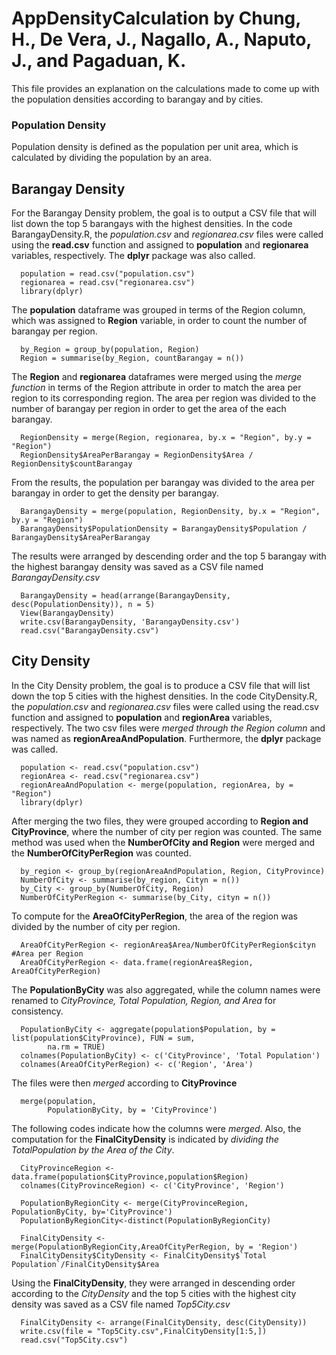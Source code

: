 # AppDensityCalculation by Chung, H., De Vera, J., Nagallo, A., Naputo, J., and Pagaduan, K.
This file provides an explanation on the calculations made to come up with the population densities according to barangay and by cities. 
### Population Density 
Population density is defined as the population per unit area, which is calculated by dividing the population by an area.
## Barangay Density
For the Barangay Density problem, the goal is to output a CSV file that will list down the top 5 barangays with the highest densities.
In the code BarangayDensity.R, the *population.csv* and *regionarea.csv* files were called using the **read.csv** function and assigned to **population** and **regionarea** variables, respectively. The **dplyr** package was also called.

      population = read.csv("population.csv")
      regionarea = read.csv("regionarea.csv")
      library(dplyr)

The **population** dataframe was grouped in terms of the Region column, which was assigned to **Region** variable, in order to count the number of barangay per region.      

      by_Region = group_by(population, Region)
      Region = summarise(by_Region, countBarangay = n())

The **Region** and **regionarea** dataframes were merged using the *merge function* in terms of the Region attribute in order to match the area per region to its corresponding region. The area per region was divided to the number of barangay per region in order to get the area of the each barangay. 

      RegionDensity = merge(Region, regionarea, by.x = "Region", by.y = "Region")
      RegionDensity$AreaPerBarangay = RegionDensity$Area / RegionDensity$countBarangay

From the results, the population per barangay was divided to the area per barangay in order to get the density per barangay.

      BarangayDensity = merge(population, RegionDensity, by.x = "Region", by.y = "Region")
      BarangayDensity$PopulationDensity = BarangayDensity$Population / BarangayDensity$AreaPerBarangay

The results were arranged by descending order and the top 5 barangay with the highest barangay density was saved as a CSV file named *BarangayDensity.csv*

      BarangayDensity = head(arrange(BarangayDensity, desc(PopulationDensity)), n = 5)
      View(BarangayDensity)
      write.csv(BarangayDensity, 'BarangayDensity.csv')
      read.csv("BarangayDensity.csv")


## City Density
In the City Density problem, the goal is to produce a CSV file that will list down the top 5 cities with the highest densities.
In the code CityDensity.R, the *population.csv* and *regionarea.csv* files were called using the read.csv function and assigned to **population** and **regionArea** variables, respectively. The two csv files were *merged through the Region column* and was named as **regionAreaAndPopulation**. Furthermore, the **dplyr** package was called.

      population <- read.csv("population.csv")
      regionArea <- read.csv("regionarea.csv")
      regionAreaAndPopulation <- merge(population, regionArea, by = "Region")
      library(dplyr)

After merging the two files, they were grouped according to **Region and CityProvince**, where the number of city per region was counted. The same method was used when the **NumberOfCity and Region** were merged and the **NumberOfCityPerRegion** was counted.

      by_region <- group_by(regionAreaAndPopulation, Region, CityProvince)
      NumberOfCity <- summarise(by_region, Cityn = n())
      by_City <- group_by(NumberOfCity, Region)
      NumberOfCityPerRegion <- summarise(by_City, cityn = n())

To compute for the **AreaOfCityPerRegion**, the area of the region was divided by the number of city per region. 

      AreaOfCityPerRegion <- regionArea$Area/NumberOfCityPerRegion$cityn #Area per Region  
      AreaOfCityPerRegion <- data.frame(regionArea$Region, AreaOfCityPerRegion)

The **PopulationByCity** was also aggregated, while the column names were renamed to *CityProvince, Total Population, Region, and Area* for consistency. 

      PopulationByCity <- aggregate(population$Population, by = list(population$CityProvince), FUN = sum,  
            na.rm = TRUE)
      colnames(PopulationByCity) <- c('CityProvince', 'Total Population')
      colnames(AreaOfCityPerRegion) <- c('Region', 'Area')

The files were then *merged* according to **CityProvince**

      merge(population,
            PopulationByCity, by = 'CityProvince')

The following codes indicate how the columns were *merged*. Also, the computation for the **FinalCityDensity** is indicated by *dividing the TotalPopulation by the Area of the City*.

      CityProvinceRegion <- data.frame(population$CityProvince,population$Region)
      colnames(CityProvinceRegion) <- c('CityProvince', 'Region')

      PopulationByRegionCity <- merge(CityProvinceRegion, PopulationByCity, by='CityProvince')
      PopulationByRegionCity<-distinct(PopulationByRegionCity)

      FinalCityDensity <- merge(PopulationByRegionCity,AreaOfCityPerRegion, by = 'Region')
      FinalCityDensity$CityDensity <- FinalCityDensity$`Total Population`/FinalCityDensity$Area

Using the **FinalCityDensity**, they were arranged in descending order according to the *CityDensity* and the top 5 cities with the highest city density was saved as a CSV file named *Top5City.csv* 

      FinalCityDensity <- arrange(FinalCityDensity, desc(CityDensity))
      write.csv(file = "Top5City.csv",FinalCityDensity[1:5,])
      read.csv("Top5City.csv")
